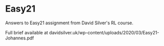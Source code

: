# Easy21
Answers to Easy21 assignment from David Silver's RL course.

Full brief available at davidsilver.uk/wp-content/uploads/2020/03/Easy21-Johannes.pdf
